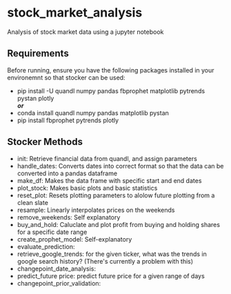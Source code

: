 # stock_market_analysis
Analysis of stock market data using a jupyter notebook

## Requirements
Before running, ensure you have the following packages installed in your environemnt so that stocker can be used:
* pip install -U quandl numpy pandas fbprophet matplotlib pytrends pystan plotly  
***or***
* conda install quandl numpy pandas matplotlib pystan 
* pip install fbprophet pytrends plotly 

## Stocker Methods
* init: Retrieve financial data from quandl, and assign parameters
* handle_dates: Converts dates into correct format so that the data can be converted into a pandas dataframe
* make_df: Makes the data frame with specific start and end dates
* plot_stock: Makes basic plots and basic statistics
* reset_plot: Resets plotting parameters to alolow future plotting from a clean slate
* resample: Linearly interpolates prices on the weekends
* remove_weekends: Self explanatory
* buy_and_hold: Caluclate and plot profit from buying and holding shares for a specific date range
* create_prophet_model: Self-explanatory
* evaluate_prediction: 
* retrieve_google_trends: for the given ticker, what was the trends in google search history? (There's currently a problem with this)
* changepoint_date_analysis:
* predict_future price: predict future price for a given range of days
* changepoint_prior_validation:
